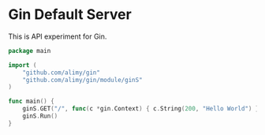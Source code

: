 # Gin Default Server

This is API experiment for Gin.

```go
package main

import (
	"github.com/alimy/gin"
	"github.com/alimy/gin/module/ginS"
)

func main() {
	ginS.GET("/", func(c *gin.Context) { c.String(200, "Hello World") })
	ginS.Run()
}
```
